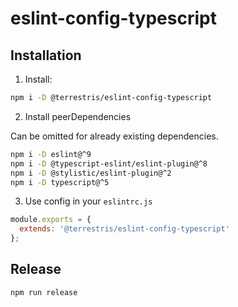 # eslint-config-typescript

## Installation

1. Install:

```bash
npm i -D @terrestris/eslint-config-typescript
```

2. Install peerDependencies

Can be omitted for already existing dependencies.
```bash
npm i -D eslint@^9
npm i -D @typescript-eslint/eslint-plugin@^8
npm i -D @stylistic/eslint-plugin@^2
npm i -D typescript@^5
```

3. Use config in your `eslintrc.js`

```javascript
module.exports = {
  extends: '@terrestris/eslint-config-typescript'
};
```

## Release

```bash
npm run release
```
